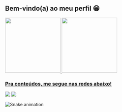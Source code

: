 ## Bem-vindo(a) ao meu perfil 😁

 <div>
   <a href="https://github.com/artuhreis">
   <img height="180em" src="https://github-readme-stats.vercel.app/api?username=artuhreis&show_icons=true&theme=tokyonight&include_all_commits=true&count_private=true"/>
   <img height="180em" src="https://github-readme-stats.vercel.app/api/top-langs/?username=artuhreis&layout=compact&langs_count=6&theme=tokyonight"/>
 
 <br>
 
  ### Pra conteúdos, me segue nas redes abaixo!
 
<div> 
  <a href="https://instagram.com/artureist" target="_blank"><img src="https://img.shields.io/badge/-Instagram-%23E4405F?style=for-the-badge&logo=instagram&logoColor=white" target="_blank"></a> 
  <a href="https://www.linkedin.com/in/artur-reis-teixeira-ba4a0517a/" target="_blank"><img src="https://img.shields.io/badge/-LinkedIn-%230077B5?style=for-the-badge&logo=linkedin&logoColor=white" target="_blank"></a> 
 
  ![Snake animation](https://github.com/artuhreis/artuhreis/blob/output/github-contribution-grid-snake.svg)

</div>
